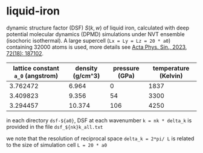 # liquid-iron

dynamic structure factor (DSF) $S(k,w)$ of liquid iron, calculated with deep potential molecular dynamics (DPMD) simulations under NVT ensemble (isochoric isothermal).
A large supercell (`Lx = Ly = Lz = 20 * a0`) containing 32000 atoms is used, more details see [Acta Phys. Sin., 2023, 72(18): 187102](https://doi.org/10.7498/aps.72.20231258).

lattice constant `a_0` (angstrom) | density (g/cm^3) | pressure (GPa) | temperature (Kelvin) |
| - | - | - | - |
|3.762472 | 6.964   | 0     | 1837|
|3.409823	| 9.356   | 54   | 3300|
|3.294457 | 10.374 | 106 | 4250|

in each directory `dsf-${a0}`, DSF at each wavenumber `k = nk * delta_k` is provided in the file `dsf_${nk}k_all.txt`

we note that the resolution of reciprocal space `delta_k = 2*pi/ L` is related to the size of simulation cell `L = 20 * a0 `
